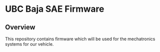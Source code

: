 # UBC Baja SAE Firmware

## Overview

This repository contains firmware which will be used for the mechatronics
systems for our vehicle.